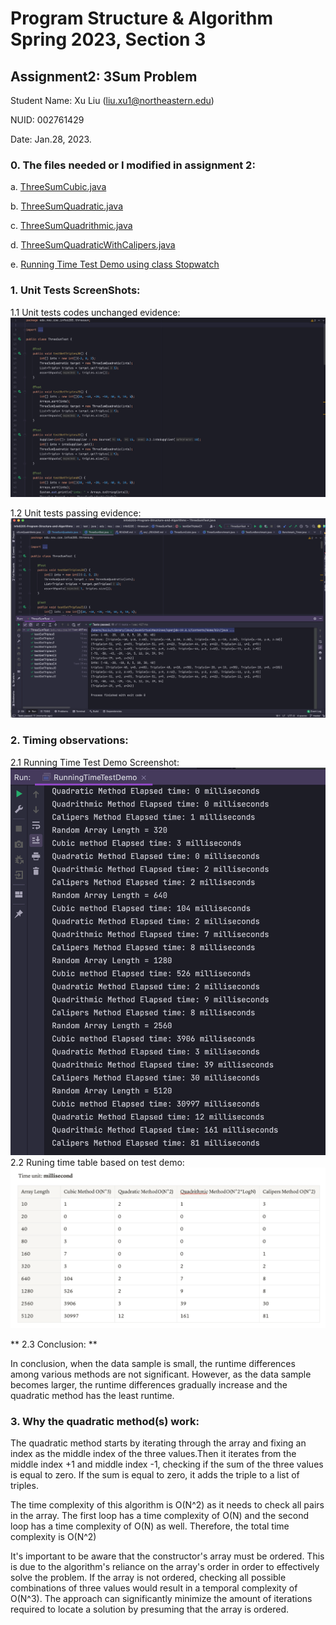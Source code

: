 # Program Structure & Algorithm Spring 2023, Section 3

## Assignment2: 3Sum Problem

Student Name: Xu Liu (liu.xu1@northeastern.edu)

NUID: 002761429

Date: Jan.28, 2023.

### 0. The files needed or I modified in assignment 2:

a. [ThreeSumCubic.java](https://github.com/LexieLiu19/Info6205-Program-Structure-and-Algorithms/blob/master/src/main/java/edu/neu/coe/info6205/threesum/ThreeSumCubic.java)

b. [ThreeSumQuadratic.java](https://github.com/LexieLiu19/Info6205-Program-Structure-and-Algorithms/blob/master/src/main/java/edu/neu/coe/info6205/threesum/ThreeSumQuadratic.java)

c. [ThreeSumQuadrithmic.java](https://github.com/LexieLiu19/Info6205-Program-Structure-and-Algorithms/blob/master/src/main/java/edu/neu/coe/info6205/threesum/ThreeSumQuadrithmic.java)

d. [ThreeSumQuadraticWithCalipers.java](https://github.com/LexieLiu19/Info6205-Program-Structure-and-Algorithms/blob/master/src/main/java/edu/neu/coe/info6205/threesum/ThreeSumQuadraticWithCalipers.java)

e. [Running Time Test Demo using class Stopwatch](https://github.com/LexieLiu19/Info6205-Program-Structure-and-Algorithms/blob/master/src/main/java/edu/neu/coe/info6205/threesum/RunningTimeTestDemo.java)

### 1. Unit Tests ScreenShots:

1.1 Unit tests codes unchanged evidence:
![Unit tests codes unchanged evidence](/src/main/java/edu/neu/coe/info6205/threesum/evidences/Unit-tests-codes-unchanged.png)

1.2 Unit tests passing evidence:
![Unit tests passing evidence](/src/main/java/edu/neu/coe/info6205/threesum/evidences/unit_tests_passing.png)

### 2. Timing observations:

2.1 Running Time Test Demo Screenshot:
![Running time test](/src/main/java/edu/neu/coe/info6205/threesum/evidences/runtime.png)
2.2 Runing time table based on test demo:
![Running time table](/src/main/java/edu/neu/coe/info6205/threesum/evidences/runtime-data.png)

** 2.3 Conclusion: **

In conclusion, when the data sample is small, the runtime differences among
various methods are not significant. However, as the data sample becomes larger,
the runtime differences gradually increase and the quadratic method has the
least runtime.

### 3. Why the quadratic method(s) work:

The quadratic method starts by iterating through the array and fixing an index
as the middle index of the three values.Then it iterates from the middle index
+1 and middle index -1, checking if the sum of the three values is equal to
zero. If the sum is equal to zero, it adds the triple to a list of triples.

The time complexity of this algorithm is O(N^2) as it needs to check all pairs
in the array. The first loop has a time complexity of O(N) and the second loop
has a time complexity of O(N) as well. Therefore, the total time complexity is
O(N^2)

It's important to be aware that the constructor's array must be ordered. This is
due to the algorithm's reliance on the array's order in order to effectively
solve the problem. If the array is not ordered, checking all possible
combinations of three values would result in a temporal complexity of O(N^3).
The approach can significantly minimize the amount of iterations required to
locate a solution by presuming that the array is ordered.

